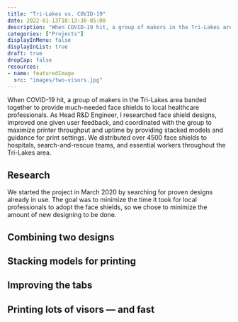 ```yaml
---
title: "Tri-Lakes vs. COVID-19"
date: 2022-01-13T18:13:30-05:00
description: "When COVID-19 hit, a group of makers in the Tri-Lakes area banded together to provide much-needed face shields to local healthcare professionals."
categories: ["Projects"]
displayInMenu: false
displayInList: true
draft: true
dropCap: false
resources:
- name: featuredImage
  src: "images/two-visors.jpg"
---
```


When COVID-19 hit, a group of makers in the Tri-Lakes area banded together to provide much-needed face shields to local healthcare professionals. As Head R&D Engineer, I researched face shield designs, improved one given user feedback, and coordinated with the group to maximize printer throughput and uptime by providing stacked models and guidance for print settings. We distributed over 4500 face shields to hospitals, search-and-rescue teams, and essential workers throughout the Tri-Lakes area.

## Research
We started the project in March 2020 by searching for proven designs already in use. The goal was to minimize the time it took for local professionals to adopt the face shields, so we chose to minimize the amount of new designing to be done.

## Combining two designs

## Stacking models for printing

## Improving the tabs

## Printing lots of visors — and fast